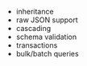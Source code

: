 * inheritance
* raw JSON support
* cascading
* schema validation
* transactions
* bulk/batch queries